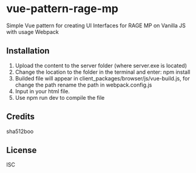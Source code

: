 # vue-pattern-rage-mp 

<snippet>
<content><![CDATA[
# ${1:vue-pattern-rage-mp}

Simple Vue pattern for creating UI Interfaces for RAGE MP on Vanilla JS with usage Webpack

## Installation

1. Upload the content to the server folder (where server.exe is located)
2. Change the location to the folder in the terminal and enter: npm install
3. Builded file will appear in client_packages/browser/js/vue-build.js, for change the path rename the path in webpack.config.js
4. Input <script async src="js/vue-build.js" type="text/javascript"></script> in your html file.
5. Use npm run dev to compile the file 
 
## Credits
sha512boo
## License
ISC
</content>
</snippet>
